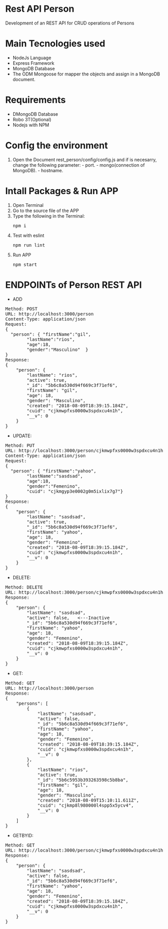 # Rest API Person
Development of an REST API for CRUD operations of Persons

# Main Tecnologies used
- NodeJs Language
- Express Framework
- MongoDB Database
- The ODM Mongoose for mapper the objects and assign in a MongoDB document.

# Requirements
- DMongoDB Database
- Robo 3T(Optional)
- Nodejs with NPM

# Config the environment
<ol>
	<li>Open the Document rest_person/config/config.js and if is necesarry, change the following parameter:
		- port.
		- mongo(connection of MongoDB).
		- hostname.
	</li>
</ol>

# Intall Packages & Run APP
<ol>
	<li>Open Terminal</li>
	<li>Go to the source file of the APP</li>
	<li>
		Type the following in the Terminal:
		<pre name="code">npm i</pre>
	</li>
	<li>Test with eslint
		<pre name="code">npm run lint</pre>
	</li>
	<li>Run APP
		<pre name="code">npm start</pre>
	</li>
</ol>

# ENDPOINTs of Person REST API 

- ADD
<pre name="code">
Method: POST
URL: http://localhost:3000/person
Content-Type: application/json
Request:	
{
  "person": { "firstName":"gil",
        "lastName":"rios",
        "age":18,
        "gender":"Masculino"  }
}
Response:
{
    "person": {
        "lastName": "rios",
        "active": true,
        "_id": "5b6c8a530d94f669c3f71ef6",
        "firstName": "gil",
        "age": 18,
        "gender": "Masculino",
        "created": "2018-08-09T18:39:15.184Z",
        "cuid": "cjkmwpfxs0000w3spdxcu4n1h",
        "__v": 0
    }
}
</pre>
- UPDATE: 
<pre name="code">
Method: PUT
URL: http://localhost:3000/person/cjkmwpfxs0000w3spdxcu4n1h <---cuid parameter
Content-Type: application/json
Request:
{
  "person": { "firstName":"yahoo",
        "lastName":"sasdsad",
        "age":18,
        "gender":"Femenino",
        "cuid": "cjkmgyp3e0002g0m5ixlix7g7"}
}
Response:
{
    "person": {
        "lastName": "sasdsad",
        "active": true,
        "_id": "5b6c8a530d94f669c3f71ef6",
        "firstName": "yahoo",
        "age": 18,
        "gender": "Femenino",
        "created": "2018-08-09T18:39:15.184Z",
        "cuid": "cjkmwpfxs0000w3spdxcu4n1h",
        "__v": 0
    }
}
</pre>
- DELETE: 
<pre name="code">
Method: DELETE
URL: http://localhost:3000/person/cjkmwpfxs0000w3spdxcu4n1h <---cuid parameter
Response:
{
    "person": {
        "lastName": "sasdsad",
        "active": false,   <---Inactive
        "_id": "5b6c8a530d94f669c3f71ef6",
        "firstName": "yahoo",
        "age": 18,
        "gender": "Femenino",
        "created": "2018-08-09T18:39:15.184Z",
        "cuid": "cjkmwpfxs0000w3spdxcu4n1h",
        "__v": 0
    }
}
</pre>
- GET: 
<pre name="code">
Method: GET
URL: http://localhost:3000/person
Response:
{
    "persons": [
        {
            "lastName": "sasdsad",
            "active": false,
            "_id": "5b6c8a530d94f669c3f71ef6",
            "firstName": "yahoo",
            "age": 18,
            "gender": "Femenino",
            "created": "2018-08-09T18:39:15.184Z",
            "cuid": "cjkmwpfxs0000w3spdxcu4n1h",
            "__v": 0
        },
        {
            "lastName": "rios",
            "active": true,
            "_id": "5b6c5953b393263598c5b8ba",
            "firstName": "gil",
            "age": 18,
            "gender": "Masculino",
            "created": "2018-08-09T15:10:11.611Z",
            "cuid": "cjkmp8l980000l4spp5x5ycv4",
            "__v": 0
        }
    ]
}
</pre>
- GETBYID: 
<pre name="code">
Method: GET
URL: http://localhost:3000/person/cjkmwpfxs0000w3spdxcu4n1h <---cuid parameter
Response:
{
    "person": {
        "lastName": "sasdsad",
        "active": false,
        "_id": "5b6c8a530d94f669c3f71ef6",
        "firstName": "yahoo",
        "age": 18,
        "gender": "Femenino",
        "created": "2018-08-09T18:39:15.184Z",
        "cuid": "cjkmwpfxs0000w3spdxcu4n1h",
        "__v": 0
    }
}
</pre>